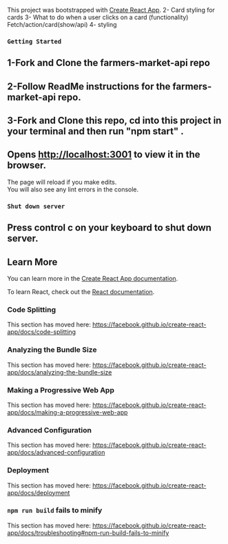 This project was bootstrapped with [Create React App](https://github.com/facebook/create-react-app).
2- Card styling for cards
3- What to do when a user clicks on a card (functionality)  Fetch/action/card(show/api)
4- styling


 ###                     `Getting Started`
 ## 1-Fork and Clone the farmers-market-api repo 
 ## 2-Follow ReadMe instructions for the farmers-market-api repo. 
 ## 3-Fork and Clone this repo, cd into this project in your terminal and then run "npm start" .
 

## Opens [http://localhost:3001](http://localhost:3001) to view it in the browser.

The page will reload if you make edits.<br>
You will also see any lint errors in the console.



###                       `Shut down server`


## Press control c on your keyboard to shut down server. 













## Learn More

You can learn more in the [Create React App documentation](https://facebook.github.io/create-react-app/docs/getting-started).

To learn React, check out the [React documentation](https://reactjs.org/).

### Code Splitting

This section has moved here: https://facebook.github.io/create-react-app/docs/code-splitting

### Analyzing the Bundle Size

This section has moved here: https://facebook.github.io/create-react-app/docs/analyzing-the-bundle-size

### Making a Progressive Web App

This section has moved here: https://facebook.github.io/create-react-app/docs/making-a-progressive-web-app

### Advanced Configuration

This section has moved here: https://facebook.github.io/create-react-app/docs/advanced-configuration

### Deployment

This section has moved here: https://facebook.github.io/create-react-app/docs/deployment

### `npm run build` fails to minify

This section has moved here: https://facebook.github.io/create-react-app/docs/troubleshooting#npm-run-build-fails-to-minify
